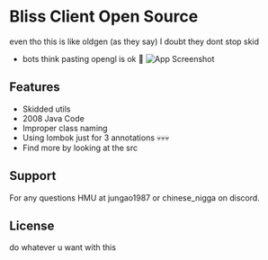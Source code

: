 
# Bliss Client Open Source

even tho this is like oldgen (as they say) I doubt they dont stop skid
- bots think pasting opengl is ok 🤣
![App Screenshot](https://hdanime.org/cipher/privatedontdeletepls/xaxa.png)






## Features

- Skidded utils
- 2008 Java Code
- Improper class naming
- Using lombok just for 3 annotations 💀💀💀
- Find more by looking at the src



## Support

For any questions HMU at jungao1987 or chinese_nigga on discord.


## License

do whatever u want with this

